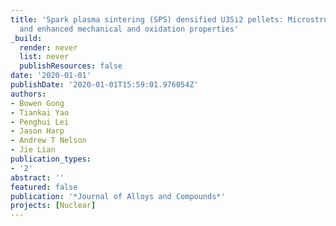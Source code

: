 ```yaml
---
title: 'Spark plasma sintering (SPS) densified U3Si2 pellets: Microstructure control
  and enhanced mechanical and oxidation properties'
_build:
  render: never
  list: never
  publishResources: false
date: '2020-01-01'
publishDate: '2020-01-01T15:59:01.976054Z'
authors:
- Bowen Gong
- Tiankai Yao
- Penghui Lei
- Jason Harp
- Andrew T Nelson
- Jie Lian
publication_types:
- '2'
abstract: ''
featured: false
publication: '*Journal of Alloys and Compounds*'
projects: [Nuclear]
---
```


